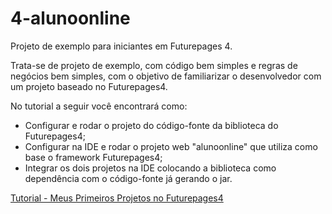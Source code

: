 # 4-alunoonline

Projeto de exemplo para iniciantes em Futurepages 4.

Trata-se de projeto de exemplo, com código bem simples e regras de negócios bem simples, com o objetivo de familiarizar o desenvolvedor com um projeto baseado no Futurepages4.

No tutorial a seguir você encontrará como:
  * Configurar e rodar o projeto do código-fonte da biblioteca do Futurepages4;
  * Configurar na IDE e rodar o projeto web "alunoonline" que utiliza como base o framework Futurepages4;
  * Integrar os dois projetos na IDE colocando a biblioteca como dependência com o código-fonte já gerando o jar.

[Tutorial - Meus Primeiros Projetos no Futurepages4](https://docs.google.com/document/d/e/2PACX-1vQ1myIWE8hptRaVd-mp3amrNJ-IrY3TM8-VBl0VwWgIn5VpCf3nk46Fq-pogj_b9CjuHQ8EE6qaYdMO/pub)
